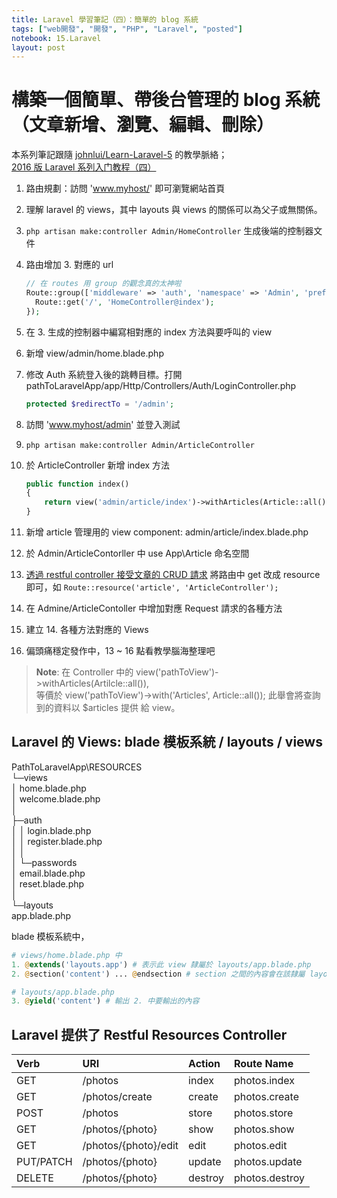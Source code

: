 ```yaml
---
title: Laravel 學習筆記（四）：簡單的 blog 系統
tags: ["web開發", "開發", "PHP", "Laravel", "posted"]
notebook: 15.Laravel
layout: post
---
```


# 構築一個簡單、帶後台管理的 blog 系統（文章新增、瀏覽、編輯、刪除）
本系列筆記跟隨 [johnlui/Learn-Laravel-5][1] 的教學脈絡；  
[2016 版 Laravel 系列入门教程（四）][2]

1. 路由規劃：訪問 'www.myhost/' 即可瀏覽網站首頁
2. 理解 laravel 的 views，其中 layouts 與 views 的關係可以為父子或無關係。
3. `php artisan make:controller Admin/HomeController` 生成後端的控制器文件
4. 路由增加 3. 對應的 url

    ```php
    // 在 routes 用 group 的觀念真的太神啦  
    Route::group(['middleware' => 'auth', 'namespace' => 'Admin', 'prefix' => 'admin'], function(){
      Route::get('/', 'HomeController@index');
    });
    ```
5. 在 3. 生成的控制器中編寫相對應的 index 方法與要呼叫的 view
6. 新增 view/admin/home.blade.php
7. 修改 Auth 系統登入後的跳轉目標。打開 pathToLaravelApp/app/Http/Controllers/Auth/LoginController.php  

    ```php
    protected $redirectTo = '/admin';
    ```
8. 訪問 'www.myhost/admin' 並登入測試
9. `php artisan make:controller Admin/ArticleController`
10. 於 ArticleController 新增 index 方法

    ```php
    public function index()
    {
        return view('admin/article/index')->withArticles(Article::all());
    }
    ```
11. 新增 article 管理用的 view component: admin/article/index.blade.php
12. 於 Admin/ArticleContorller 中 use App\Article 命名空間
13. [透過 restful controller 接受文章的 CRUD 請求](#laravel-restful-route)
將路由中 get 改成 resource 即可，如 `Route::resource('article', 'ArticleController');`
14. 在 Admine/ArticleContoller 中增加對應 Request 請求的各種方法
15. 建立 14. 各種方法對應的 Views
16. 偏頭痛穩定發作中，13 ~ 16 點看教學腦海整理吧

> **Note**: 在 Controller 中的 view('pathToView')->withArticles(Artilcle::all()),  
> 等價於 view('pathToView')->with('Articles', Article::all());
> 此舉會將查詢到的資料以 $articles 提供 給 view。

## Laravel 的 Views: blade 模板系統 / layouts / views
PathToLaravelApp\RESOURCES  
└─views  
    │  home.blade.php  
    │  welcome.blade.php  
    │  
    ├─auth  
    │  │  login.blade.php  
    │  │  register.blade.php  
    │  │  
    │  └─passwords  
    │          email.blade.php  
    │          reset.blade.php  
    │  
    └─layouts  
            app.blade.php  

blade 模板系統中，  

```php
# views/home.blade.php 中
1. @extends('layouts.app') # 表示此 view 隸屬於 layouts/app.blade.php
2. @section('content') ... @endsection # section 之間的內容會在該隸屬 layouts 下輸出

# layouts/app.blade.php
3. @yield('content') # 輸出 2. 中要輸出的內容
```

<a name="laravel-restful-route"></a>  
## Laravel 提供了 Restful Resources Controller  

| Verb      | URI                  | Action  | Route Name     |
|:----------|:---------------------|:--------|:---------------|
| GET       | /photos              | index   | photos.index   |
| GET       | /photos/create       | create  | photos.create  |
| POST      | /photos              | store   | photos.store   |
| GET       | /photos/{photo}      | show    | photos.show    |
| GET       | /photos/{photo}/edit | edit    | photos.edit    |
| PUT/PATCH | /photos/{photo}      | update  | photos.update  |
| DELETE    | /photos/{photo}      | destroy | photos.destroy |
  

[1]: https://github.com/johnlui/Learn-Laravel-5/ "2016 版 Laravel 系列入门教程"
[2]: https://github.com/johnlui/Learn-Laravel-5/issues/7 "2016 版 Laravel 系列入门教程（四）"